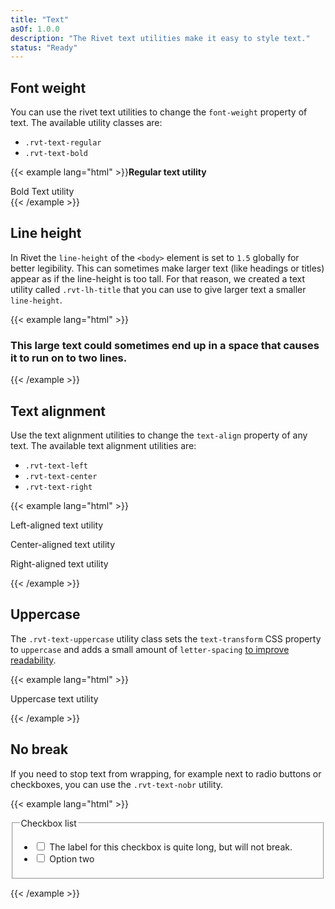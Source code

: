 ```yaml
---
title: "Text"
asOf: 1.0.0
description: "The Rivet text utilities make it easy to style text."
status: "Ready"
---
```

## Font weight
You can use the rivet text utilities to change the `font-weight` property of text. The available utility classes are:

- `.rvt-text-regular`
- `.rvt-text-bold`

{{< example lang="html" >}}<strong class="rvt-text-regular">Regular text utility</strong>
<div class="rvt-text-bold">Bold Text utility</div>
{{< /example >}}

## Line height
In Rivet the `line-height` of the `<body>` element is set to `1.5` globally for better legibility. This can sometimes make larger text (like headings or titles) appear as if the line-height is too tall. For that reason, we created a text utility called `.rvt-lh-title` that you can use to give larger text a smaller `line-height`.

{{< example lang="html" >}}<h3 class="rvt-ts-36 rvt-lh-title">This large text could sometimes end up in a space that causes it to run on to two lines.</h3>
{{< /example >}}

## Text alignment
Use the text alignment utilities to change the `text-align` property of any text. The available text alignment utilities are:

- `.rvt-text-left`
- `.rvt-text-center`
- `.rvt-text-right`

{{< example lang="html" >}}<p class="rvt-text-left">Left-aligned text utility</p>
<p class="rvt-text-center">Center-aligned text utility</p>
<p class="rvt-text-right">Right-aligned text utility</p>
{{< /example >}}

## Uppercase
The `.rvt-text-uppercase` utility class sets the `text-transform` CSS property to `uppercase` and adds a small amount of `letter-spacing` [to improve readability](http://webtypography.net/2.1.6).

{{< example lang="html" >}}<p class="rvt-text-uppercase">Uppercase text utility</p>
{{< /example >}}

## No break
If you need to stop text from wrapping, for example next to radio buttons or checkboxes, you can use the `.rvt-text-nobr` utility.

{{< example lang="html" >}}<form>
    <fieldset>
        <legend class="sr-only">Checkbox list</legend>
        <ul class="rvt-plain-list">
            <li>
                <input type="checkbox" name="checkbox-demo" id="checkbox-3">
                <label for="checkbox-3" class="rvt-m-right-sm rvt-text-nobr">The label for this checkbox is quite long, but will not break.</label>
            </li>
            <li>
                <input type="checkbox" name="checkbox-demo" id="checkbox-4">
                <label for="checkbox-4">Option two</label>
            </li>
        </ul>
    </fieldset>
</form>
{{< /example >}}
